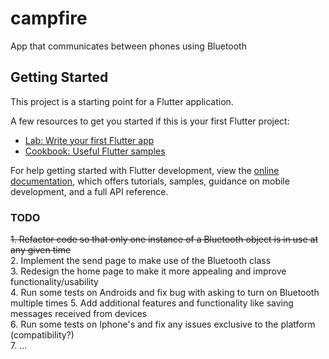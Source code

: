 # campfire

App that communicates between phones using Bluetooth

## Getting Started

This project is a starting point for a Flutter application.

A few resources to get you started if this is your first Flutter project:

- [Lab: Write your first Flutter app](https://docs.flutter.dev/get-started/codelab)
- [Cookbook: Useful Flutter samples](https://docs.flutter.dev/cookbook)

For help getting started with Flutter development, view the
[online documentation](https://docs.flutter.dev/), which offers tutorials,
samples, guidance on mobile development, and a full API reference.

### TODO

~~1. Refactor code so that only one instance of a Bluetooth object is in use at any given time~~  
2. Implement the send page to make use of the Bluetooth class  
3. Redesign the home page to make it more appealing and improve functionality/usability  
4. Run some tests on Androids and fix bug with asking to turn on Bluetooth multiple times
5. Add additional features and functionality like saving messages received from devices  
6. Run some tests on Iphone's and fix any issues exclusive to the platform (compatibility?)  
7. ...  